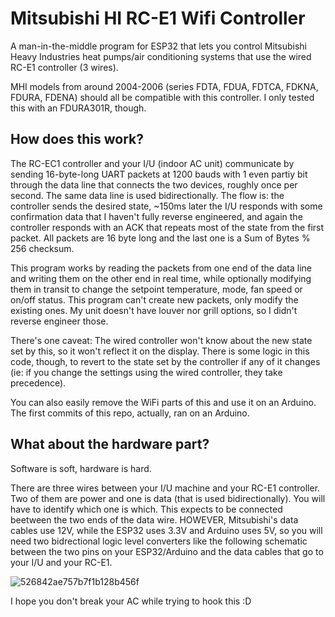 # Mitsubishi HI RC-E1 Wifi Controller

A man-in-the-middle program for ESP32 that lets you control Mitsubishi Heavy Industries heat pumps/air conditioning systems that use the wired RC-E1 controller (3 wires).

MHI models from around 2004-2006 (series FDTA, FDUA, FDTCA, FDKNA, FDURA, FDENA) should all be compatible with this controller. I only tested this with an FDURA301R, though.

## How does this work?

The RC-EC1 controller and your I/U (indoor AC unit) communicate by sending 16-byte-long UART packets at 1200 bauds with 1 even partiy bit through the data line that connects the two devices, roughly once per second. The same data line is used bidirectionally. The flow is: the controller sends the desired state, ~150ms later the I/U responds with some confirmation data that I haven't fully reverse engineered, and again the controller responds with an ACK that repeats most of the state from the first packet. All packets are 16 byte long and the last one is a Sum of Bytes % 256 checksum.

This program works by reading the packets from one end of the data line and writing them on the other end in real time, while optionally modifying them in transit to change the setpoint temperature, mode, fan speed or on/off status. This program can't create new packets, only modify the existing ones. My unit doesn't have louver nor grill options, so I didn't reverse engineer those.

There's one caveat: The wired controller won't know about the new state set by this, so it won't reflect it on the display. There is some logic in this code, though, to revert to the state set by the controller if any of it changes (ie: if you change the settings using the wired controller, they take precedence).

You can also easily remove the WiFi parts of this and use it on an Arduino. The first commits of this repo, actually, ran on an Arduino.

## What about the hardware part?

Software is soft, hardware is hard.

There are three wires between your I/U machine and your RC-E1 controller. Two of them are power and one is data (that is used bidirectionally). You will have to identify which one is which. This expects to be connected beetween the two ends of the data wire. HOWEVER, Mitsubishi's data cables use 12V, while the ESP32 uses 3.3V and Arduino uses 5V, so you will need two bidrectional logic level converters like the following schematic between the two pins on your ESP32/Arduino and the data cables that go to your I/U and your RC-E1.

![526842ae757b7f1b128b456f](https://user-images.githubusercontent.com/980842/157506552-de58be20-eea5-4c4d-ab3b-f63c7d425018.png)

I hope you don't break your AC while trying to hook this :D
